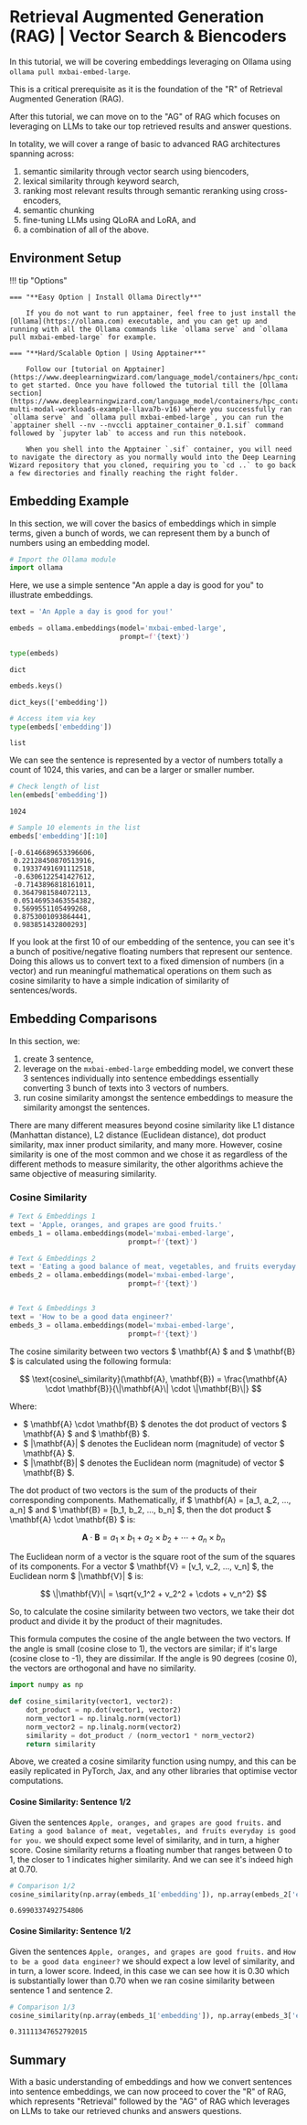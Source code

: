 # Retrieval Augmented Generation (RAG) | Vector Search & Biencoders

In this tutorial, we will be covering embeddings leveraging on Ollama using `ollama pull mxbai-embed-large`.

This is a critical prerequisite as it is the foundation of the "R" of Retrieval Augmented Generation (RAG).

After this tutorial, we can move on to the "AG" of RAG which focuses on leveraging on LLMs to take our top retrieved results and answer questions.

In totality, we will cover a range of basic to advanced RAG architectures spanning across:
1. semantic similarity through vector search using biencoders,
2. lexical similarity through keyword search,
3. ranking most relevant results through semantic reranking using cross-encoders,
4. semantic chunking
5. fine-tuning LLMs using QLoRA and LoRA, and
6. a combination of all of the above.

## Environment Setup

!!! tip "Options"

    === "**Easy Option | Install Ollama Directly**"

        If you do not want to run apptainer, feel free to just install the [Ollama](https://ollama.com) executable, and you can get up and running with all the Ollama commands like `ollama serve` and `ollama pull mxbai-embed-large` for example.

    === "**Hard/Scalable Option | Using Apptainer**"

        Follow our [tutorial on Apptainer](https://www.deeplearningwizard.com/language_model/containers/hpc_containers_apptainer/) to get started. Once you have followed the tutorial till the [Ollama section](https://www.deeplearningwizard.com/language_model/containers/hpc_containers_apptainer/#ollama-multi-modal-workloads-example-llava7b-v16) where you successfully ran `ollama serve` and `ollama pull mxbai-embed-large`, you can run the `apptainer shell --nv --nvccli apptainer_container_0.1.sif` command followed by `jupyter lab` to access and run this notebook.
        
        When you shell into the Apptainer `.sif` container, you will need to navigate the directory as you normally would into the Deep Learning Wizard repository that you cloned, requiring you to `cd ..` to go back a few directories and finally reaching the right folder. 

## Embedding Example

In this section, we will cover the basics of embeddings which in simple terms, given a bunch of words, we can represent them by a bunch of numbers using an embedding model.


```python
# Import the Ollama module
import ollama
```

Here, we use a simple sentence "An apple a day is good for you" to illustrate embeddings.


```python
text = 'An Apple a day is good for you!'

embeds = ollama.embeddings(model='mxbai-embed-large', 
                           prompt=f'{text}')
```


```python
type(embeds)
```




    dict




```python
embeds.keys()
```




    dict_keys(['embedding'])




```python
# Access item via key
type(embeds['embedding'])
```




    list



We can see the sentence is represented by a vector of numbers totally a count of 1024, this varies, and can be a larger or smaller number.


```python
# Check length of list
len(embeds['embedding'])
```




    1024




```python
# Sample 10 elements in the list
embeds['embedding'][:10]
```




    [-0.6146689653396606,
     0.22128450870513916,
     0.19337491691112518,
     -0.6306122541427612,
     -0.7143896818161011,
     0.3647981584072113,
     0.05146953463554382,
     0.5699551105499268,
     0.8753001093864441,
     0.983851432800293]



If you look at the first 10 of our embedding of the sentence, you can see it's a bunch of positive/negative floating numbers that represent our sentence. Doing this allows us to convert text to a fixed dimension of numbers (in a vector) and run meaningful mathematical operations on them such as cosine similarity to have a simple indication of similarity of sentences/words.

## Embedding Comparisons

In this section, we:
1. create 3 sentence,
2. leverage on the `mxbai-embed-large` embedding model, we convert these 3 sentences individually into sentence embeddings essentially converting 3 bunch of texts into 3 vectors of numbers.
3. run cosine similarity amongst the sentence embeddings to measure the similarity amongst the sentences. 

There are many different measures beyond cosine similarity like L1 distance (Manhattan distance), L2 distance (Euclidean distance), dot product similarity, max inner product similarity, and many more. However, cosine similarity is one of the most common and we chose it as regardless of the different methods to measure similarity, the other algorithms achieve the same objective of measuring similarity.

### Cosine Similarity


```python
# Text & Embeddings 1
text = 'Apple, oranges, and grapes are good fruits.'
embeds_1 = ollama.embeddings(model='mxbai-embed-large', 
                             prompt=f'{text}')

# Text & Embeddings 2
text = 'Eating a good balance of meat, vegetables, and fruits everyday is good for you.'
embeds_2 = ollama.embeddings(model='mxbai-embed-large', 
                             prompt=f'{text}')


# Text & Embeddings 3
text = 'How to be a good data engineer?'
embeds_3 = ollama.embeddings(model='mxbai-embed-large', 
                             prompt=f'{text}')
```

The cosine similarity between two vectors $ \mathbf{A} $ and $ \mathbf{B} $ is calculated using the following formula:

$$
\text{cosine\_similarity}(\mathbf{A}, \mathbf{B}) = \frac{\mathbf{A} \cdot \mathbf{B}}{\|\mathbf{A}\| \cdot \|\mathbf{B}\|}
$$

Where:
- $ \mathbf{A} \cdot \mathbf{B} $ denotes the dot product of vectors $ \mathbf{A} $ and $ \mathbf{B} $.
- $ \|\mathbf{A}\| $ denotes the Euclidean norm (magnitude) of vector $ \mathbf{A} $.
- $ \|\mathbf{B}\| $ denotes the Euclidean norm (magnitude) of vector $ \mathbf{B} $.

The dot product of two vectors is the sum of the products of their corresponding components. Mathematically, if $ \mathbf{A} = [a_1, a_2, ..., a_n] $ and $ \mathbf{B} = [b_1, b_2, ..., b_n] $, then the dot product $ \mathbf{A} \cdot \mathbf{B} $ is:

$$
\mathbf{A} \cdot \mathbf{B} = a_1 \times b_1 + a_2 \times b_2 + \cdots + a_n \times b_n
$$

The Euclidean norm of a vector is the square root of the sum of the squares of its components. For a vector $ \mathbf{V} = [v_1, v_2, ..., v_n] $, the Euclidean norm $ \|\mathbf{V}\| $ is:

$$
\|\mathbf{V}\| = \sqrt{v_1^2 + v_2^2 + \cdots + v_n^2}
$$

So, to calculate the cosine similarity between two vectors, we take their dot product and divide it by the product of their magnitudes.

This formula computes the cosine of the angle between the two vectors. If the angle is small (cosine close to 1), the vectors are similar; if it's large (cosine close to -1), they are dissimilar. If the angle is 90 degrees (cosine 0), the vectors are orthogonal and have no similarity.



```python
import numpy as np

def cosine_similarity(vector1, vector2):
    dot_product = np.dot(vector1, vector2)
    norm_vector1 = np.linalg.norm(vector1)
    norm_vector2 = np.linalg.norm(vector2)
    similarity = dot_product / (norm_vector1 * norm_vector2)
    return similarity
```

Above, we created a cosine similarity function using numpy, and this can be easily replicated in PyTorch, Jax, and any other libraries that optimise vector computations.

#### Cosine Similarity: Sentence 1/2

Given the sentences `Apple, oranges, and grapes are good fruits.` and `Eating a good balance of meat, vegetables, and fruits everyday is good for you.` we should expect some level of similarity, and in turn, a higher score. Cosine similarity returns a floating number that ranges between 0 to 1, the closer to 1 indicates higher similarity. And we can see it's indeed high at 0.70.


```python
# Comparison 1/2
cosine_similarity(np.array(embeds_1['embedding']), np.array(embeds_2['embedding']))
```




    0.6990337492754806



#### Cosine Similarity: Sentence 1/2

Given the sentences `Apple, oranges, and grapes are good fruits.` and `How to be a good data engineer?` we should expect a low level of similarity, and in turn, a lower score. Indeed, in this case we can see how it is 0.30 which is substantially lower than 0.70 when we ran cosine similarity between sentence 1 and sentence 2.


```python
# Comparison 1/3
cosine_similarity(np.array(embeds_1['embedding']), np.array(embeds_3['embedding']))
```




    0.31111347652792015



## Summary

With a basic understanding of embeddings and how we convert sentences into sentence embeddings, we can now proceed to cover the "R" of RAG, which represents "Retrieval" followed by the "AG" of RAG which leverages on LLMs to take our retrieved chunks and answers questions.
